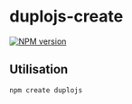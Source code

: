 # duplojs-create
[![NPM version](https://img.shields.io/npm/v/duplojs-create)](https://www.npmjs.com/package/duplojs-create)

## Utilisation
```
npm create duplojs
```